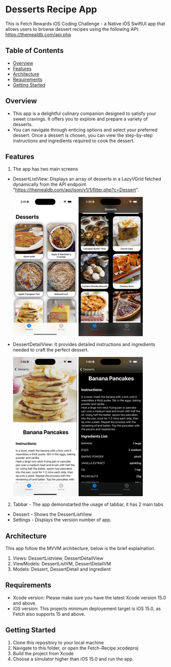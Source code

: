 # Desserts Recipe App

This is Fetch Rewards iOS Coding Challenge - a Native iOS SwiftUI app that allows users to browse dessert recipes using the following API: https://themealdb.com/api.php 

## Table of Contents

- [Overview](#overview)
- [Features](#features)
- [Architecture](#architecture)
- [Requirements](#requirements)
- [Getting Started](#getting-started)


## Overview

- This app is a delightful culinary companion designed to satisfy your sweet cravings. It offers you to explore and prepare a variety of desserts.
- You can navigate through enticing options and select your preferred dessert. Once a dessert is chosen, you can view the step-by-step instructions and ingredients required to cook the dessert.
  
## Features

1. The app has two main screens
  - DessertListView: Displays an array of desserts in a LazyVGrid fetched dynamically from the API endpoint "https://themealdb.com/api/json/v1/1/filter.php?c=Dessert".
    
    <p float="left">
      <img src="/Fetch-Recipe/Other/Screenshots/Dessert.png" width="200" />
      <img src="/Fetch-Recipe/Other/Screenshots/Dessert2.png" width="200" /> 
    </p>

  - DessertDetailView: It provides detailed instructions and ingredients needed to craft the perfect dessert.

    <p float="left">
      <img src="/Fetch-Recipe/Other/Screenshots/DessertDetail.png" width="200" />
      <img src="/Fetch-Recipe/Other/Screenshots/DessertDetail2.png" width="200" /> 
    </p>



2.  Tabbar - The app demonstarted the usage of tabbar, it has 2 main tabs
  - Dessert - Shows the DessertListView
  - Settings - Displays the version number of app.

## Architecture

This app follow the MVVM architecture, below is the brief explaination.

1. Views: DessertListview, DessertDetailView
2. ViewModels: DessertListVM, DessertDetailVM
3. Models: Dessert, DessertDetail and Ingredient

## Requirements

- Xcode version: Please make sure you have the latest Xcode version 15.0 and above.
- iOS version: This projects minimum deployement target is iOS 15.0, as Fetch also supports 15 and above.

## Getting Started

1. Clone this repository to your local machine
2. Navigate to this folder, or open the Fetch-Recipe.xcodeproj
3. Build the project from Xcode
4. Choose a simulator higher than iOS 15.0 and run the app.

